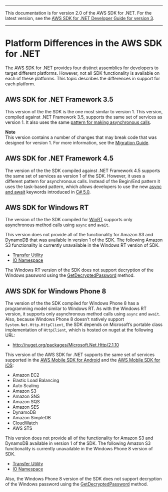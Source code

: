 --------

This documentation is for version 2\.0 of the AWS SDK for \.NET\. For the latest version, see the [AWS SDK for \.NET Developer Guide for version 3](https://docs.aws.amazon.com/AWSSdkDocsNET/V3/DeveloperGuide/welcome.html)\.

--------

# Platform Differences in the AWS SDK for \.NET<a name="net-dg-platform-diffs-v2"></a>

The AWS SDK for \.NET provides four distinct assemblies for developers to target different platforms\. However, not all SDK functionality is available on each of these platforms\. This topic describes the differences in support for each platform\.

## AWS SDK for \.NET Framework 3\.5<a name="net-dg-platform-diff-netfx35"></a>

This version of the the SDK is the one most similar to version 1\. This version, compiled against \.NET Framework 3\.5, supports the same set of services as version 1\. It also uses the same [pattern for making asynchronous calls](sdk-net-async-api.md)\.

**Note**  
This version contains a number of changes that may break code that was designed for version 1\. For more information, see the [Migration Guide](migration-v2-net-sdk.md#net-dg-migration-guide-v2)\.

## AWS SDK for \.NET Framework 4\.5<a name="net-dg-platform-diff-netfx45"></a>

The version of the the SDK compiled against \.NET Framework 4\.5 supports the same set of services as version 1 of the SDK\. However, it uses a different pattern for asynchronous calls\. Instead of the Begin/End pattern it uses the task\-based pattern, which allows developers to use the new [async and await](http://msdn.microsoft.com/en-us/library/vstudio/hh191443.aspx) keywords introduced in [C\# 5\.0](https://en.wikipedia.org/wiki/C_Sharp_%28programming_language%29#Versions)\.

## AWS SDK for Windows RT<a name="net-dg-platform-diff-winrt"></a>

The version of the the SDK compiled for [WinRT](http://windows.microsoft.com/en-us/windows/rt-welcome) supports only asynchronous method calls using `async` and `await`\.

This version does not provide all of the functionality for Amazon S3 and DynamoDB that was available in version 1 of the SDK\. The following Amazon S3 functionality is currently unavailable in the Windows RT version of SDK\.
+  [Transfer Utility](TS3TransferTransferUtilityNET45.html) 
+  [IO Namespace](NS3IONET45.html) 

The Windows RT version of the SDK does not support decryption of the Windows password using the [GetDecryptedPassword](MEC2GetPasswordDataResultGetDecryptedPasswordStringNET45.html) method\.

## AWS SDK for Windows Phone 8<a name="net-dg-platform-diff-winphone"></a>

The version of the the SDK compiled for Windows Phone 8 has a programming model similar to Windows RT\. As with the Windows RT version, it supports only asynchronous method calls using `async` and `await`\. Also, because Windows Phone 8 doesn’t natively support `System.Net.Http.HttpClient`, the SDK depends on Microsoft’s portable class implementation of `HttpClient`, which is hosted on nuget at the following URL:
+  [http://nuget\.org/packages/Microsoft\.Net\.Http/2\.1\.10](http://nuget.org/packages/Microsoft.Net.Http/2.1.10) 

This version of the AWS SDK for \.NET supports the same set of services supported in the [AWS Mobile SDK for Android](https://aws.amazon.com/mobile/sdk/) and the [AWS Mobile SDK for iOS](https://aws.amazon.com/mobile/sdk/):
+ Amazon EC2
+ Elastic Load Balancing
+ Auto Scaling
+ Amazon S3
+ Amazon SNS
+ Amazon SQS
+ Amazon SES
+ DynamoDB
+ Amazon SimpleDB
+ CloudWatch
+ AWS STS

This version does not provide all of the functionality for Amazon S3 and DynamoDB available in version 1 of the SDK\. The following Amazon S3 functionality is currently unavailable in the Windows Phone 8 version of SDK\.
+  [Transfer Utility](https://docs.aws.amazon.com/sdkfornet/latest/apidocs/TS3TransferTransferUtilityNET45.html) 
+  [IO Namespace](https://docs.aws.amazon.com/sdkfornet/latest/apidocs/NS3IONET45.html) 

Also, the Windows Phone 8 version of the SDK does not support decryption of the Windows password using the [GetDecryptedPassword](https://docs.aws.amazon.com/sdkfornet/latest/apidocs/MEC2GetPasswordDataResultGetDecryptedPasswordStringNET45.html) method\.